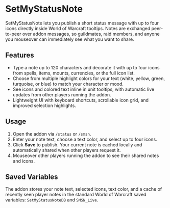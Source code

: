 # SetMyStatusNote

SetMyStatusNote lets you publish a short status message with up to four icons directly inside World of Warcraft tooltips. Notes are exchanged peer-to-peer over addon messages, so guildmates, raid members, and anyone you mouseover can immediately see what you want to share.

## Features

- Type a note up to 120 characters and decorate it with up to four icons from spells, items, mounts, currencies, or the full icon list.
- Choose from multiple highlight colors for your text (white, yellow, green, turquoise, or blue) to match your character or mood.
- See icons and colored text inline in unit tooltips, with automatic live updates from other players running the addon.
- Lightweight UI with keyboard shortcuts, scrollable icon grid, and improved selection highlights.

## Usage

1. Open the addon via `/status` or `/smsn`.
2. Enter your note text, choose a text color, and select up to four icons.
3. Click **Save** to publish. Your current note is cached locally and automatically shared when other players request it.
4. Mouseover other players running the addon to see their shared notes and icons.

## Saved Variables

The addon stores your note text, selected icons, text color, and a cache of recently seen player notes in the standard World of Warcraft saved variables: `SetMyStatusNoteDB` and `SMSN_Live`.
